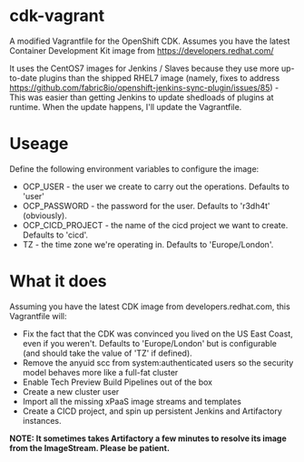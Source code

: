 # cdk-vagrant
A modified Vagrantfile for the OpenShift CDK. Assumes you have the latest Container Development Kit image from https://developers.redhat.com/

It uses the CentOS7 images for Jenkins / Slaves because they use more up-to-date plugins than the shipped RHEL7 image (namely, fixes to address https://github.com/fabric8io/openshift-jenkins-sync-plugin/issues/85) - This was easier than getting Jenkins to update shedloads of plugins at runtime. When the update happens, I'll update the Vagrantfile.

# Useage

Define the following environment variables to configure the image:

* OCP_USER - the user we create to carry out the operations. Defaults to 'user'
* OCP_PASSWORD - the password for the user. Defaults to 'r3dh4t' (obviously).
* OCP_CICD_PROJECT - the name of the cicd project we want to create. Defaults to 'cicd'.
* TZ - the time zone we're operating in. Defaults to 'Europe/London'.

# What it does
Assuming you have the latest CDK image from developers.redhat.com, this Vagrantfile will:

* Fix the fact that the CDK was convinced you lived on the US East Coast, even if you weren't. Defaults to 'Europe/London' but is configurable (and should take the value of 'TZ' if defined).
* Remove the anyuid scc from system:authenticated users so the security model behaves more like a full-fat cluster
* Enable Tech Preview Build Pipelines out of the box
* Create a new cluster user
* Import all the missing xPaaS image streams and templates
* Create a CICD project, and spin up persistent Jenkins and Artifactory instances.

**NOTE: It sometimes takes Artifactory a few minutes to resolve its image from the ImageStream. Please be patient.**
